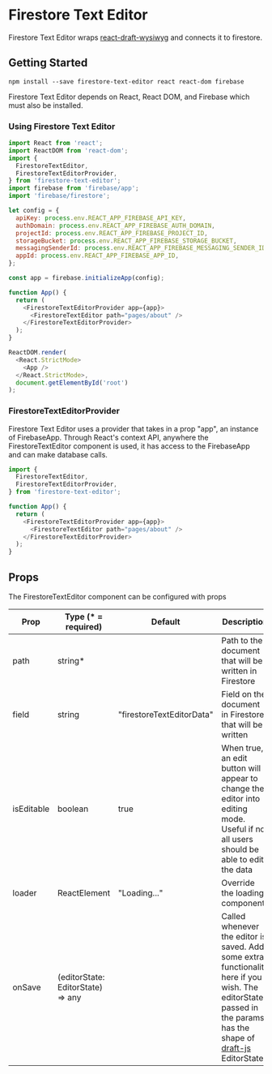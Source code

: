 # Firestore Text Editor

Firestore Text Editor wraps [react-draft-wysiwyg](https://www.npmjs.com/package/react-draft-wysiwyg) and connects it to firestore.

## Getting Started

```
npm install --save firestore-text-editor react react-dom firebase
```

Firestore Text Editor depends on React, React DOM, and Firebase which must also be installed.

### Using Firestore Text Editor

```javascript
import React from 'react';
import ReactDOM from 'react-dom';
import {
  FirestoreTextEditor,
  FirestoreTextEditorProvider,
} from 'firestore-text-editor';
import firebase from 'firebase/app';
import 'firebase/firestore';

let config = {
  apiKey: process.env.REACT_APP_FIREBASE_API_KEY,
  authDomain: process.env.REACT_APP_FIREBASE_AUTH_DOMAIN,
  projectId: process.env.REACT_APP_FIREBASE_PROJECT_ID,
  storageBucket: process.env.REACT_APP_FIREBASE_STORAGE_BUCKET,
  messagingSenderId: process.env.REACT_APP_FIREBASE_MESSAGING_SENDER_ID,
  appId: process.env.REACT_APP_FIREBASE_APP_ID,
};

const app = firebase.initializeApp(config);

function App() {
  return (
    <FirestoreTextEditorProvider app={app}>
      <FirestoreTextEditor path="pages/about" />
    </FirestoreTextEditorProvider>
  );
}

ReactDOM.render(
  <React.StrictMode>
    <App />
  </React.StrictMode>,
  document.getElementById('root')
);
```

### FirestoreTextEditorProvider

Firestore Text Editor uses a provider that takes in a prop "app", an instance of FirebaseApp. Through React's context API, anywhere the FirestoreTextEditor component is used, it has access to the FirebaseApp and can make database calls.

```javascript
import {
  FirestoreTextEditor,
  FirestoreTextEditorProvider,
} from 'firestore-text-editor';

function App() {
  return (
    <FirestoreTextEditorProvider app={app}>
      <FirestoreTextEditor path="pages/about" />
    </FirestoreTextEditorProvider>
  );
}
```

## Props

The FirestoreTextEditor component can be configured with props

| Prop       | Type (\* = required)              | Default                   | Description                                                                                                                                                                                              |
| ---------- | --------------------------------- | ------------------------- | -------------------------------------------------------------------------------------------------------------------------------------------------------------------------------------------------------- |
| path       | string\*                          |                           | Path to the document that will be written in Firestore                                                                                                                                                   |
| field      | string                            | "firestoreTextEditorData" | Field on the document in Firestore that will be written                                                                                                                                                  |
| isEditable | boolean                           | true                      | When true, an edit button will appear to change the editor into editing mode. Useful if not all users should be able to edit the data                                                                    |
| loader     | ReactElement                      | "Loading..."              | Override the loading component                                                                                                                                                                           |
| onSave     | (editorState: EditorState) => any |                           | Called whenever the editor is saved. Add some extra functionality here if you wish. The editorState passed in the params has the shape of [draft-js](https://www.npmjs.com/package/draft-js) EditorState |
